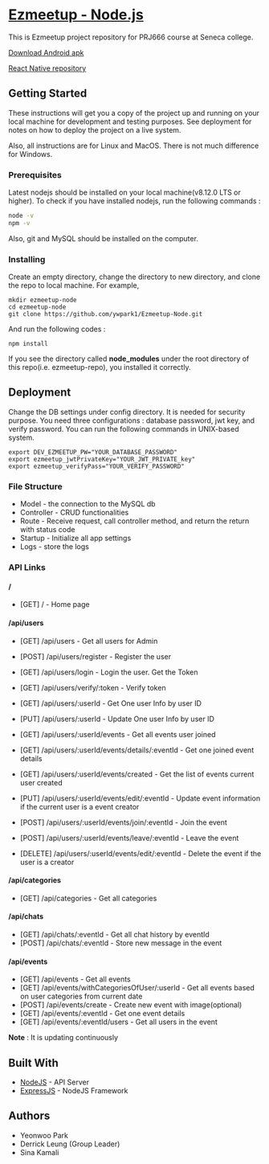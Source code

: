 # [Ezmeetup - Node.js](https://github.com/ywpark1/Ezmeetup-Node)

This is Ezmeetup project repository for PRJ666 course at Seneca college.

[Download Android apk](https://github.com/sina-kamali/EZMeetUp/blob/master/apk/app-debug.apk?raw=true)

[React Native repository](https://github.com/sina-kamali/EZMeetUp)

## Getting Started

These instructions will get you a copy of the project up and running on your local machine for development and testing purposes. See deployment for notes on how to deploy the project on a live system.

Also, all instructions are for Linux and MacOS. There is not much difference for Windows.

### Prerequisites

Latest nodejs should be installed on your local machine(v8.12.0 LTS or higher). To check if you have installed nodejs, run the following commands :

```bash
node -v
npm -v
```

Also, git and MySQL should be installed on the computer.

### Installing

Create an empty directory, change the directory to new directory, and clone the repo to local machine. For example,

```
mkdir ezmeetup-node
cd ezmeetup-node
git clone https://github.com/ywpark1/Ezmeetup-Node.git
```

And run the following codes :

```
npm install
```

If you see the directory called **node_modules** under the root directory of this repo(i.e. ezmeetup-repo), you installed it correctly.

## Deployment

Change the DB settings under config directory. It is needed for security purpose.
You need three configurations : database password, jwt key, and verify password.
You can run the following commands in UNIX-based system.

```
export DEV_EZMEETUP_PW="YOUR_DATABASE_PASSWORD"
export ezmeetup_jwtPrivateKey="YOUR_JWT_PRIVATE_key"
export ezmeetup_verifyPass="YOUR_VERIFY_PASSWORD"
```

### File Structure

- Model - the connection to the MySQL db
- Controller - CRUD functionalities
- Route - Receive request, call controller method, and return the return with status code
- Startup - Initialize all app settings
- Logs - store the logs

### API Links

#### /

- [GET] / - Home page

#### /api/users

- [GET] /api/users - Get all users for Admin
- [POST] /api/users/register - Register the user
- [GET] /api/users/login - Login the user. Get the Token
- [GET] /api/users/verify/:token - Verify token
- [GET] /api/users/:userId - Get One user Info by user ID
- [PUT] /api/users/:userId - Update One user Info by user ID

- [GET] /api/users/:userId/events - Get all events user joined
- [GET] /api/users/:userId/events/details/:eventId - Get one joined event details
- [GET] /api/users/:userId/events/created - Get the list of events current user created
- [PUT] /api/users/:userId/events/edit/:eventId - Update event information if the current user is a event creator
- [POST] /api/users/:userId/events/join/:eventId - Join the event
- [POST] /api/users/:userId/events/leave/:eventId - Leave the event
- [DELETE] /api/users/:userId/events/edit/:eventId - Delete the event if the user is a creator

#### /api/categories

- [GET] /api/categories - Get all categories

#### /api/chats

- [GET] /api/chats/:eventId - Get all chat history by eventId
- [POST] /api/chats/:eventId - Store new message in the event

#### /api/events

- [GET] /api/events - Get all events
- [GET] /api/events/withCategoriesOfUser/:userId - Get all events based on user categories from current date
- [POST] /api/events/create - Create new event with image(optional)
- [GET] /api/events/:eventId - Get one event details
- [GET] /api/events/:eventId/users - Get all users in the event

**Note** : It is updating continuously

## Built With

- [NodeJS](https://nodejs.org/en/) - API Server
- [ExpressJS](https://expressjs.com/) - NodeJS Framework

## Authors

- Yeonwoo Park
- Derrick Leung (Group Leader)
- Sina Kamali
